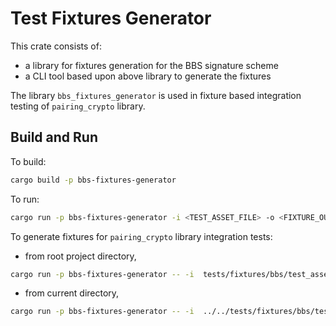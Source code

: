 # Test Fixtures Generator

This crate consists of:
- a library for fixtures generation for the BBS signature scheme
- a CLI tool based upon above library to generate the fixtures

The library `bbs_fixtures_generator` is used in fixture based integration testing of `pairing_crypto` library.

## Build and Run

To build:
```sh
cargo build -p bbs-fixtures-generator
```

To run:
```sh
cargo run -p bbs-fixtures-generator -i <TEST_ASSET_FILE> -o <FIXTURE_OUTPUT_DIR>
```

To generate fixtures for `pairing_crypto` library integration tests:

- from root project directory,

```sh
cargo run -p bbs-fixtures-generator -- -i  tests/fixtures/bbs/test_asset.json -o tests/fixtures/bbs/
```

- from current directory,

```sh
cargo run -p bbs-fixtures-generator -- -i  ../../tests/fixtures/bbs/test_asset.json -o ../../tests/fixtures/bbs/
```
